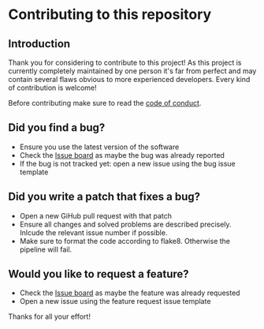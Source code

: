 # Contributing to this repository

## Introduction

Thank you for considering to contribute to this project! As this project is currently completely maintained by one person it's far from perfect and may contain several flaws obvious to more experienced developers. Every kind of contribution is welcome! 

Before contributing make sure to read the [code of conduct](./CODE_OF_CONDUCT.md).

## Did you find a bug?

* Ensure you use the latest version of the software
* Check the [Issue board](https://github.com/daniel-rudrich/streamdeck-application/issues) as maybe the bug was already reported
* If the bug is not tracked yet: open a new issue using the bug issue template

## Did you write a patch that fixes a bug?

* Open a new GiHub pull request with that patch
* Ensure all changes and solved problems are described precisely. Inlcude the relevant issue number if possible.
* Make sure to format the code according to flake8. Otherwise the pipeline will fail.

## Would you like to request a feature?

* Check the [Issue board](https://github.com/daniel-rudrich/streamdeck-application/issues) as maybe the feature was already requested
* Open a new issue using the feature request issue template

Thanks for all your effort!